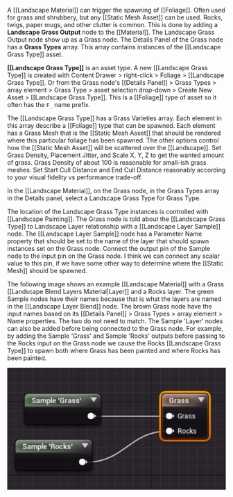 A [[Landscape Material]] can trigger the spawning of [[Foliage]].
Often used for grass and shrubbery, but any [[Static Mesh Asset]] can be used.
Rocks, twigs, paper mugs, and other clutter is common.
This is done by adding a **Landscape Grass Output** node to the [[Material]].
The Landscape Grass Output node show up as a Grass node.
The Details Panel of the Grass node has a **Grass Types** array.
This array contains instances of the [[Landscape Grass Type]] asset.

**[[Landscape Grass Type]]** is an asset type.
A new [[Landscape Grass Type]] is created with Content Drawer > right-click > Foliage > [[Landscape Grass Type]].
Or from the Grass node's [[Details Panel]] > Grass Types > array element > Grass Type > asset selection drop-down > Create New Asset > [[Landscape Grass Type]].
This is a [[Foliage]] type of asset so it often has the `F_` name prefix.

The [[Landscape Grass Type]] has a Grass Varieties array.
Each element in this array describe a [[Foliage]] type that can be spawned.
Each element has a Grass Mesh that is the [[Static Mesh Asset]] that should be rendered where this particular foliage has been spawned.
The other options control how the [[Static Mesh Asset]] will be scattered over the [[Landscape]].
Set Grass Density, Placement Jitter, and Scale X, Y, Z to get the wanted amount of grass.
Grass Density of about 100 is reasonable for small-ish grass meshes.
Set Start Cull Distance and End Cull Distance reasonably according to your visual fidelity vs performance trade-off.

In the [[Landscape Material]], on the Grass node, in the Grass Types array in the Details panel, select a Landscape Grass Type for Grass Type.

The location of the Landscape Grass Type instances is controlled with [[Landscape Painting]].
The Grass node is told about the [[Landscape Grass Type]] to Landscape Layer relationship with a [[Landscape Layer Sample]] node.
The [[Landscape Layer Sample]] node has a Parameter Name property that should be set to the name of the layer that should spawn instances set on the Grass node.
Connect the output pin of the Sample node to the input pin on the Grass node.
I think we can connect any scalar value to this pin, if we have some other way to determine where the [[Static Mesh]] should be spawned.

The following image shows an example [[Landscape Material]] with a Grass [[Landscape Blend Layers Material|Layer]] and a Rocks layer.
The green Sample nodes have their names because that is what the layers are named in the [[Landscape Layer Blend]] node.
The brown Grass node have the input names based on its [[Details Panel]] > Grass Types > array element > Name properties.
The two do not need to match.
The Sample 'Layer' nodes can also be added before being connected to the Grass node.
For example, by adding the Sample 'Grass' and Sample 'Rocks' outputs before passing to the Rocks input on the Grass node we cause the Rocks [[Landscape Grass Type]] to spawn both where Grass has been painted and where Rocks has been painted.

![Material Nodes](./Images/LandscapeFoliage/grass_rocks_grassInput.jpg)

